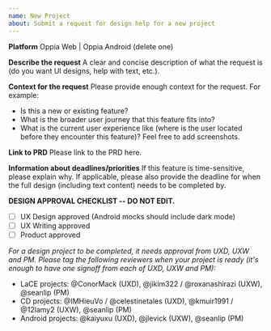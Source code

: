 ```yaml
---
name: New Project
about: Submit a request for design help for a new project
---
```

<!--
  - Thanks for taking the time to file a request for design help!
  - Please provide the information below so that the design team has enough context to provide support.
  -->

**Platform**
Oppia Web | Oppia Android (delete one)

**Describe the request**
A clear and concise description of what the request is (do you want UI designs, help with text, etc.).

**Context for the request**
Please provide enough context for the request. For example:
- Is this a new or existing feature?
- What is the broader user journey that this feature fits into?
- What is the current user experience like (where is the user located before they encounter this feature)? Feel free to add screenshots.

**Link to PRD**
Please link to the PRD here.

**Information about deadlines/priorities**
If this feature is time-sensitive, please explain why.
If applicable, please also provide the deadline for when the full design (including text content) needs to be completed by.

**DESIGN APPROVAL CHECKLIST -- DO NOT EDIT.**

- [ ] UX Design approved (Android mocks should include dark mode)
- [ ] UX Writing approved
- [ ] Product approved

_For a design project to be completed, it needs approval from UXD, UXW and PM. Please tag the following reviewers when your project is ready (it's enough to have one signoff from each of UXD, UXW and PM):_
- LaCE projects: @ConorMack (UXD), @jikim322 / @roxanashirazi (UXW), @seanlip (PM)
- CD projects: @IMHieuVo / @celestinetales (UXD), @kmuir1991 / @12lamy2 (UXW), @seanlip (PM)
- Android projects: @kaiyuxu (UXD), @jlevick (UXW), @seanlip (PM)

